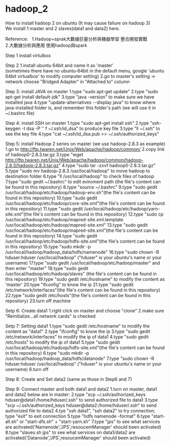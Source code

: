 # hadoop_2
How to install hadoop 2 on ubuntu (It may cause faliure on hadoop 3)  
We install 1 master and 2 slaves(data1 and data2) here.  

Reference:   
1.Hadoop+sprak大數據巨量分析與機器學習 整合開發實戰  
2.大數據分析與應用 使用hadoop與spark  


Step 1
install virtulbox

Step 2
1.install ubuntu 64bit and name it as 'master'  
(sometimes there have no ubuntu-64bit in the default menu, google 'ubuntu 64bit virtualbox' to modify computer setting)
2.go to master's setting -> network
choose "Bridged Adapter" in "Attached to" column


Step 3: install JAVA on master
1.type "sudo apt-get update"
2.type "sudo apt-get install default-jdk"
3.type "java -version" to make sure we have installed java
4.type "update-alternatives --display java" to know where java-installed folder is, and remember this folder's path
(we will use it in ~/.bashrc file)

Step 4: install SSH on master
1.type "sudo apt-get install ssh"
2.type "ssh-keygen -t dsa -P '' f ~/.ssh/id_dsa" to produce key file
3.type "ll ~/.ssh" to see the key file
4.type "cat ~/.ssh/id_dsa.pub >> ~/.ssh/authorized_keys"

Step 5: install Hadoop 2 series on master (we use hadoop-2.8.3 as example)
1.go to http://ftp.twaren.net/Unix/Web/apache/hadoop/common/
2.copy link of hadoop0-2.8.3.tar.gz
3.type "wget http://ftp.twaren.net/Unix/Web/apache/hadoop/common/hadoop-2.8.3/hadoop-2.8.3.tar.gz"
4.type "sudo tar -zxvf hadoop0-2.8.3.tar.gz"
5.type "sudo mv hadoop-2.8.3 /usr/local/hadoop" to move hadoop to destination folder
6.type "ll /usr/local/hadoop" to check files of hadoop
7.type "sudo gedit ~/.bashrc" to edit eviroment path (the file's content can be found in this repository)
8.type "source ~/.bashrc"
9.type "sudo gedit /usr/local/hadoop/etc/hadoop/hadoop-env.sh"(the file's content can be found in this repository)
10.type "sudo gedit /usr/local/hadoop/etc/hadoop/core-site.xml"(the file's content can be found in this repository)
11.type "sudo gedit /usr/local/hadoop/etc/hadoop/yarn-site.xml"(the file's content can be found in this repository)
12.type "sudo cp /usr/local/hadoop/etc/hadoop/mapred-site.xml.template /usr/local/hadoop/etc/hadoop/mapred-site.xml"
13.type "sudo gedit /usr/local/hadoop/etc/hadoop/mapred-site.xml"(the file's content can be found in this repository)
14.type "sudo gedit /usr/local/hadoop/etc/hadoop/hdfs-site.xml"(the file's content can be found in this repository)
15.type "sudo mkdir -p /usr/local/hadoop/hadoop_data/hdfs/namenode"
16.type "sudo chown -R hduser:hduser /usr/local/hadoop" ("hduser" is your ubuntu's name or your username)
17.type "sudo gedit /usr/local/hadoop/etc/hadoop/master" and then enter "master"
18.type "sudo gedit /usr/local/hadoop/etc/hadoop/slaves" (the file's content can be found in this repository)
19.type "sudo gedit /etc/hostname" to modify the content as 'master'
20.type "ifconfig" to know the ip
21.type "sudo gedit /etc/network/interfaces"(the file's content can be found in this repository)
22.type "sudo gedit /etc/hosts"(the file's content can be found in this repository)
23.turn off machine

Setp 6: Create data1
1.right click on master and choose "clone"
2.make sure "Reinitialize...all network cards" is checked

Setp 7: Setting data1
1.type "sudo gedit /etc/hostname" to modify the content as "data1"
2.type "ifconfig" to know the ip
3.type "sudo gedit /etc/network/interfaces" to modify the ip of data1
4.type "sudo gedit /etc/hosts" to modify the ip of data1
5.type "sudo gedit /usr/local/hadoop/etc/hadoop/hdfs-site.xml"(the file's content can be found in this repository)
6.type "sudo mkdir -p /usr/local/hadoop/hadoop_data/hdfs/datanode"
7.type "sudo chown -R hduser:hduser /usr/local/hadoop" ("hduser" is your ubuntu's name or your username)
8.turn off

Step 8: Create and Set data2
(same as those in Step6 and 7)

Step 9: Connect master and both data1 and data2
1.turn on master, data1 and data2
below are in master:
2.type "scp ~/.ssh/authorized_keys hduser@data1:/home/hduser/.ssh" to send authorized file to data1
3.type "scp ~/.ssh/authorized_keys hduser@data2:/home/hduser/.ssh" to send authorized file to data2
4.tye "ssh data1", "ssh data2" to try connection; type "exit" to exit connection
5.type "hdfs namenode -format"
6.type "start-all.sh" or "start-dfs.sh" + "start-yarn.sh"
7.type "jps" to see what services are acitvated('Namenode','JPS',resoucemManager' should been activated)
8.type "slaves.sh jps" to see what services on data1/data2 are activated('Datanode','JPS',resoucemManager' should been activated)

